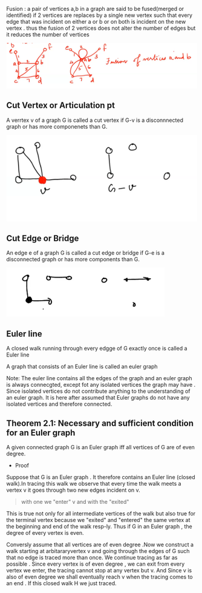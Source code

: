 
Fusion :  a  pair of vertices a,b in a graph are said to be fused(merged or identified) if 2 vertices are replaces by a single new vertex such that every edge that was incident on either a or b or on both is incident on the new vertex . thus the fusion of 2 vertices does not alter the number of edges but it reduces the number of vertices


![fusion](./img/fusion.png)

Cut Vertex or Articulation pt
---
A verrtex v of a graph G is called a cut vertex if G-v is a disconnnected graph or has more componenets than G.

![cutVertex](./img/cutVertex.png)

Cut Edge or Bridge
---
An edge e of a graph G is called a cut edge or bridge if G-e is a disconnected graph or has more components than G.

![cutEdge](./img/cutEdge.png)


Euler line
---
A closed walk running through every edgge of G exactly once is called a Euler line

A graph that consists of an Euler line is called an euler graph

Note: The euler line contains all the edges of the graph and  an  euler graph is always connecgted, except fot any isolated vertices the graph may have . Since isolated vertices do not contribute anything to the understanding of an euler graph. It is here after assumed that Euler graphs do not have any isolated vertices and therefore connected.

## Theorem 2.1: Necessary and sufficient condition for an Euler graph 

A given connected graph G is an Euler graph iff all vertices of G are of even degree.

- Proof

Suppose that G is an Euler graph . It therefore contains an Euler line (closed walk).In tracing this walk we observe that every time the walk meets a vertex v it goes through two new edges incident on v.

> with one we "enter" v and with the "exited"

This is true not only for all intermediate vertices of the walk but also true for the terminal vertex because we "exited" and "entered" the same vertex at the beginning and end of the walk resp-ly. Thus if G in an Euler graph , the degree of every vertex is even.

Conversly assume that all vertices are of even degree .Now we construct a walk starting at arbitararyvertex v and going through the edges of G such that no edge is traced more than once. We continue tracing as far as possible . Since every vertex is of even degree , we can exit from every vertex we enter, the tracing cannot stop at any vertex but v. And Since v is also of even degree we shall eventually reach v when the tracing comes to an end . If this closed walk H we just traced.




